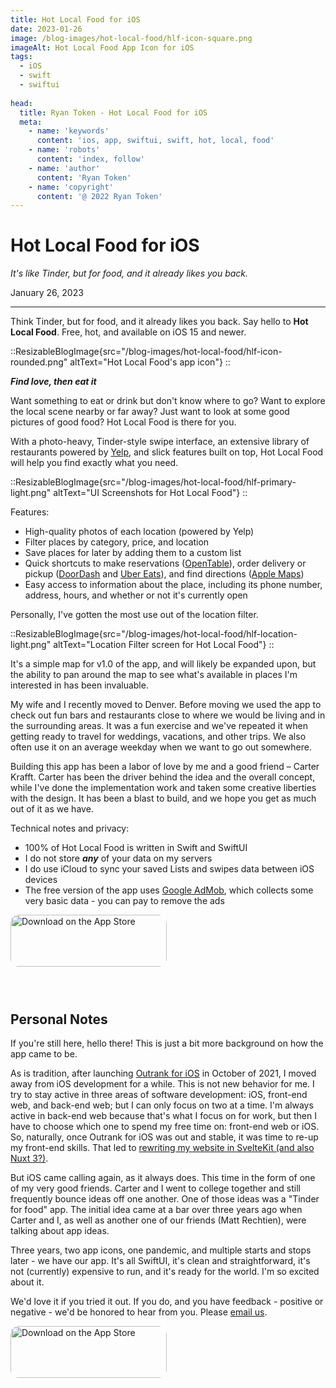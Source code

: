 ```yaml
---
title: Hot Local Food for iOS
date: 2023-01-26
image: /blog-images/hot-local-food/hlf-icon-square.png
imageAlt: Hot Local Food App Icon for iOS
tags:
  - iOS
  - swift
  - swiftui
  
head:
  title: Ryan Token - Hot Local Food for iOS
  meta:
    - name: 'keywords'
      content: 'ios, app, swiftui, swift, hot, local, food'
    - name: 'robots'
      content: 'index, follow'
    - name: 'author'
      content: 'Ryan Token'
    - name: 'copyright'
      content: '@ 2022 Ryan Token'
---
```


# Hot Local Food for iOS

*It's like Tinder, but for food, and it already likes you back.*

<!--more-->

January 26, 2023

---

Think Tinder, but for food, and it already likes you back. Say hello to **Hot Local Food**. Free, hot, and available on iOS 15 and newer.

::ResizableBlogImage{src="/blog-images/hot-local-food/hlf-icon-rounded.png" altText="Hot Local Food's app icon"}
::

***Find love, then eat it***

Want something to eat or drink but don't know where to go? Want to explore the local scene nearby or far away? Just want to look at some good pictures of good food? Hot Local Food is there for you.

With a photo-heavy, Tinder-style swipe interface, an extensive library of restaurants powered by <a href="https://fusion.yelp.com/" target="_blank" rel="noreferrer">Yelp</a>, and slick features built on top, Hot Local Food will help you find exactly what you need.


::ResizableBlogImage{src="/blog-images/hot-local-food/hlf-primary-light.png" altText="UI Screenshots for Hot Local Food"}
::

Features:
* High-quality photos of each location (powered by Yelp)
* Filter places by category, price, and location
* Save places for later by adding them to a custom list
* Quick shortcuts to make reservations (<a href="https://www.opentable.com/" target="_blank" rel="noreferrer">OpenTable</a>), order delivery or pickup (<a href="https://www.doordash.com/" target="_blank" rel="noreferrer">DoorDash</a> and <a href="https://www.ubereats.com" target="_blank" rel="noreferrer">Uber Eats</a>), and find directions (<a href="https://www.apple.com/maps/" target="_blank" rel="noreferrer">Apple Maps</a>)
* Easy access to information about the place, including its phone number, address, hours, and whether or not it's currently open

Personally, I've gotten the most use out of the location filter.

::ResizableBlogImage{src="/blog-images/hot-local-food/hlf-location-light.png" altText="Location Filter screen for Hot Local Food"}
::

It's a simple map for v1.0 of the app, and will likely be expanded upon, but the ability to pan around the map to see what's available in places I'm interested in has been invaluable.

My wife and I recently moved to Denver. Before moving we used the app to check out fun bars and restaurants close to where we would be living and in the surrounding areas. It was a fun exercise and we've repeated it when getting ready to travel for weddings, vacations, and other trips. We also often use it on an average weekday when we want to go out somewhere.

Building this app has been a labor of love by me and a good friend – Carter Krafft. Carter has been the driver behind the idea and the overall concept, while I've done the implementation work and taken some creative liberties with the design. It has been a blast to build, and we hope you get as much out of it as we have.

Technical notes and privacy:
* 100% of Hot Local Food is written in Swift and SwiftUI
* I do not store ***any*** of your data on my servers
* I do use iCloud to sync your saved Lists and swipes data between iOS devices
* The free version of the app uses <a href="https://developers.google.com/admob/ios/data-disclosure" target="_blank" rel="noreferrer">Google AdMob</a>, which collects some very basic data - you can pay to remove the ads


<a href="https://apps.apple.com/us/app/hot-local-food/id1621818779?itsct=apps_box_badge&amp;itscg=30200" style="display: inline-block; overflow: hidden; border-radius: 13px; width: 250px; height: 125px;"><img src="https://tools.applemediaservices.com/api/badges/download-on-the-app-store/black/en-us?size=250x83&amp;releaseDate=1674691200" alt="Download on the App Store" style="border-radius: 13px; width: 250px; height: 83px;"></a>

## Personal Notes

If you're still here, hello there! This is just a bit more background on how the app came to be.

As is tradition, after launching <a href="https://apps.apple.com/us/app/outrank/id1588983785" target="_blank" rel="noreferrer">Outrank for iOS</a> in October of 2021, I moved away from iOS development for a while. This is not new behavior for me. I try to stay active in three areas of software development: iOS, front-end web, and back-end web; but I can only focus on two at a time. I'm always active in back-end web because that's what I focus on for work, but then I have to choose which one to spend my free time on: front-end web or iOS. So, naturally, once Outrank for iOS was out and stable, it was time to re-up my front-end skills. That led to <a href="/blog/nuxt-3-vs-sveltekit" rel="norefferer">rewriting my website in SvelteKit (and also Nuxt 3?)</a>.

But iOS came calling again, as it always does. This time in the form of one of my very good friends. Carter and I went to college together and still frequently bounce ideas off one another. One of those ideas was a "Tinder for food" app. The initial idea came at a bar over three years ago when Carter and I, as well as another one of our friends (Matt Rechtien), were talking about app ideas.

Three years, two app icons, one pandemic, and multiple starts and stops later - we have our app. It's all SwiftUI, it's clean and straightforward, it's not (currently) expensive to run, and it's ready for the world. I'm so excited about it.

We'd love it if you tried it out. If you do, and you have feedback - positive or negative - we'd be honored to hear from you. Please <a href="mailto:hotlocalfood@gmail.com?subject=Blog Post Feedback - Hot Local Food" target="_blank" rel="noreferrer">email us</a>.

<a href="https://apps.apple.com/us/app/hot-local-food/id1621818779?itsct=apps_box_badge&amp;itscg=30200" style="display: inline-block; overflow: hidden; border-radius: 13px; width: 250px; height: 125px;"><img src="https://tools.applemediaservices.com/api/badges/download-on-the-app-store/black/en-us?size=250x83&amp;releaseDate=1674691200" alt="Download on the App Store" style="border-radius: 13px; width: 250px; height: 83px;"></a>